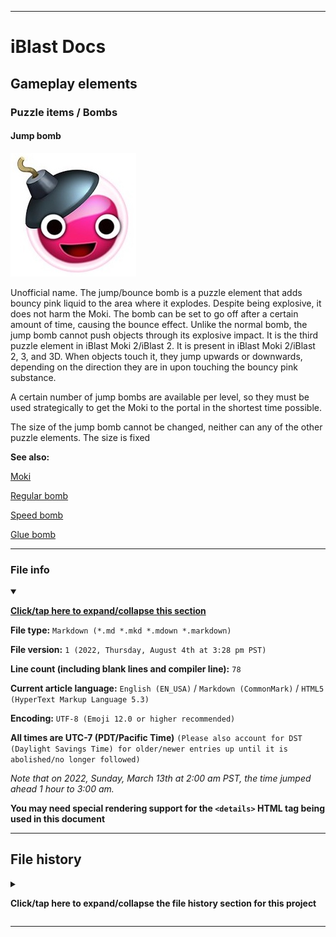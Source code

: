 
***

# iBlast Docs

## Gameplay elements

### Puzzle items / Bombs

#### Jump bomb

![JumpPaintBomb.jpeg failed to load. Check the path. The image may be corrupted or missing.](/DesignReference/Images/JumpPaintBomb.jpeg)

Unofficial name. The jump/bounce bomb is a puzzle element that adds bouncy pink liquid to the area where it explodes. Despite being explosive, it does not harm the Moki. The bomb can be set to go off after a certain amount of time, causing the bounce effect. Unlike the normal bomb, the jump bomb cannot push objects through its explosive impact. It is the third puzzle element in iBlast Moki 2/iBlast 2. It is present in iBlast Moki 2/iBlast 2, 3, and 3D. When objects touch it, they jump upwards or downwards, depending on the direction they are in upon touching the bouncy pink substance.

A certain number of jump bombs are available per level, so they must be used strategically to get the Moki to the portal in the shortest time possible.

The size of the jump bomb cannot be changed, neither can any of the other puzzle elements. The size is fixed

**See also:**

[Moki](/Docs/Gameplay/Elements/Characters/Moki/)

[Regular bomb](/Docs/Gameplay/Elements/Puzzle-items/Bombs/Regular/)

[Speed bomb](/Docs/Gameplay/Elements/Puzzle-items/Bombs/Speed/)

[Glue bomb](/Docs/Gameplay/Elements/Puzzle-items/Bombs/Glue/)

***

### File info

<details open><summary><p lang="en"><b><u>Click/tap here to expand/collapse this section</u></b></p></summary>

**File type:** `Markdown (*.md *.mkd *.mdown *.markdown)`

**File version:** `1 (2022, Thursday, August 4th at 3:28 pm PST)`

**Line count (including blank lines and compiler line):** `78`

**Current article language:** `English (EN_USA)` / `Markdown (CommonMark)` / `HTML5 (HyperText Markup Language 5.3)`

**Encoding:** `UTF-8 (Emoji 12.0 or higher recommended)`

**All times are UTC-7 (PDT/Pacific Time)** `(Please also account for DST (Daylight Savings Time) for older/newer entries up until it is abolished/no longer followed)`

_Note that on 2022, Sunday, March 13th at 2:00 am PST, the time jumped ahead 1 hour to 3:00 am._

**You may need special rendering support for the `<details>` HTML tag being used in this document**

</details>

***

## File history

<details><summary><p lang="en"><b>Click/tap here to expand/collapse the file history section for this project</b></p></summary>

<details><summary><p lang="en"><b>Version 1 (2022, Thursday, August 4th at 3:28 pm PST)</b></p></summary>

**This version was made by:** [`@seanpm2001`](https://github.com/seanpm2001/)

> Changes:

- [x] Started the file
- [x] Added the title section
- [x] Added the `main` section
- [x] Added the `file info` section
- [x] Added the `file history` section
- [ ] No other changes in version 1

</details>

</details>

***
